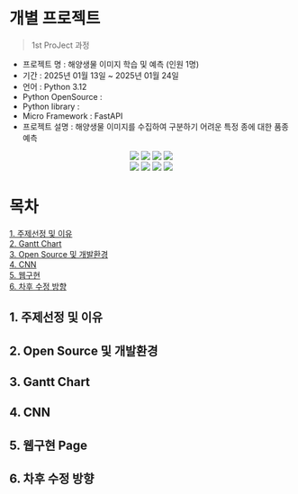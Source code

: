 # 개별 프로젝트 

> 1st ProJect 과정

- 프로젝트 명 : 해양생물 이미지 학습 및 예측 (인원 1명)
- 기간 : 2025년 01월 13일 ~ 2025년 01월 24일
- 언어 : Python 3.12
- Python OpenSource : 
- Python Iibrary :
- Micro Framework : FastAPI
- 프로젝트 설명 : 해양생물 이미지를 수집하여 구분하기 어려운 특정 종에 대한 품종 예측

<div align=center>
  <img src="https://img.shields.io/badge/python-3670A0?style=for-the-badge&logo=python&logoColor=ffdd54">
  <img src="https://img.shields.io/badge/TensorFlow-%23FF6F00.svg?style=for-the-badge&logo=TensorFlow&logoColor=white">
  <img src="https://img.shields.io/badge/sklearn-55ff55?style=for-the-badge&logo=fastapi&logoColor=white">
  <img src="https://img.shields.io/badge/FastAPI-005571?style=for-the-badge&logo=fastapi">
</div>
<div align=center> 
  <img src="https://img.shields.io/badge/bootstrap-%238511FA.svg?style=for-the-badge&logo=bootstrap&logoColor=white">
  <img src="https://img.shields.io/badge/html5-%23E34F26.svg?style=for-the-badge&logo=html5&logoColor=white"> 
  <img src="https://img.shields.io/badge/css-1572B6?style=for-the-badge&logo=css3&logoColor=white"> 
  <img src="https://img.shields.io/badge/jquery-%230769AD.svg?style=for-the-badge&logo=jquery&logoColor=white">
</div>

# 목차
[1. 주제선정 및 이유](http)<br>
[2. Gantt Chart](http)<br>
[3. Open Source 및 개발환경](http)<br>
[4. CNN](http)<br>
[5. 웹구현](http)<br>
[6. 차후 수정 방향](http)<br>

## 1. 주제선정 및 이유

## 2. Open Source 및 개발환경

## 3. Gantt Chart

## 4. CNN

## 5. 웹구현 Page

## 6. 차후 수정 방향
<img src="">
